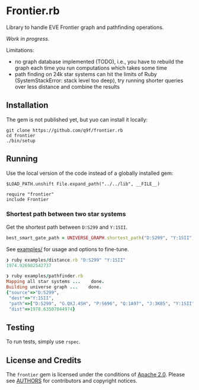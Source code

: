 # Frontier.rb
Library to handle EVE Frontier graph and pathfinding operations.

_Work in progress._

Limitations:
- no graph database implemented (TODO), i.e., you have to rebuild the graph each time you run computations which takes some time
- path finding on 24k star systems can hit the limits of Ruby (SystemStackError: stack level too deep), try running shorter queries over less distance and combine the results

## Installation
The gem is not published yet, but yuo can install it locally:

```
git clone https://github.com/q9f/frontier.rb
cd frontier
./bin/setup
```

## Running
Use the local version of the code instead of a globally installed gem:


```
$LOAD_PATH.unshift File.expand_path("../../lib", __FILE__)

require "frontier"
include Frontier
```

### Shortest path between two star systems
Get the shortest path between `D:S299` and `Y:1SII`.

```ruby
best_smart_gate_path = UNIVERSE_GRAPH.shortest_path("D:S299", "Y:1SII")
```

See [examples/](./examples/) for usage and options to fine-tune.

```ruby
❯ ruby examples/distance.rb "D:S299" "Y:1SII"
1974.926982542737
```

```ruby
❯ ruby examples/pathfinder.rb
Mapping all star systems ...    done.
Building universe graph ...    done.
{"source"=>"D:S299",
 "dest"=>"Y:1SII",
 "path"=>["D:S299", "G.QXJ.4SH", "P:S696", "Q:1A97", "J:3K85", "Y:1SII"],
 "dist"=>1978.63507044974}
```

## Testing
To run tests, simply use `rspec`.

## License and Credits
The `frontier` gem is licensed under the conditions of [Apache 2.0](./LICENSE.txt). Please see [AUTHORS](./AUTHORS.txt) for contributors and copyright notices.
